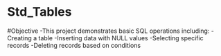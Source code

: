 # Std_Tables
#Objective
-This project demonstrates basic SQL operations including:
-Creating a table
-Inserting data with NULL values
-Selecting specific records
-Deleting records based on conditions
